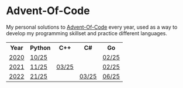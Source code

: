 # Advent-Of-Code
My personal solutions to [Advent-Of-Code](https://adventofcode.com/) every year, used as a way to develop my programming skillset and practice different languages.

<table>
  <tr>
    <th>Year</th>
    <th>Python</th>
    <th>C++</th>
    <th>C#</th>
    <th>Go</th>
  </tr>
  <tr>
    <td><a href="https://adventofcode.com/2020">2020</a></td>
    <td><a href="https://github.com/Shellywell123/AdventOfCode/tree/main/AdventOfCode2020/Python">10/25</a></td>
    <td></td>
    <td></td>
    <td><a href="https://github.com/Shellywell123/Advent-Of-Code/tree/main/AdventOfCode2020/Go">02/25</a></td>
  </tr>
  
  <tr>
    <td><a href="https://adventofcode.com/2021">2021</a></td>
    <td><a href="https://github.com/Shellywell123/AdventOfCode/tree/main/AdventOfCode2021/Python">11/25</a> 
    <td><a href="https://github.com/Shellywell123/AdventOfCode/tree/main/AdventOfCode2021/C++">03/25</a></td>
    <td></td>
    <td><a href="https://github.com/Shellywell123/Advent-Of-Code/tree/main/AdventOfCode2021/Go">02/25</a></td>
  </tr>
  <tr>
    <td><a href="https://adventofcode.com/2022">2022</a></td>
    <td><a href="https://github.com/Shellywell123/AdventOfCode/tree/main/AdventOfCode2022/Python">21/25</a></td>
    <td></td>
    <td><a href="https://github.com/Shellywell123/Advent-Of-Code/tree/main/AdventOfCode2022/C%23">03/25</a></td>
    <td><a href="https://github.com/Shellywell123/Advent-Of-Code/tree/main/AdventOfCode2022/Go">06/25</a></td>
  </tr>
</table>

